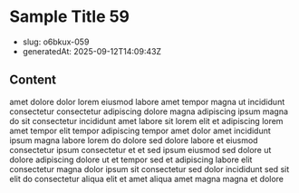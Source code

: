 # Sample Title 59

- slug: o6bkux-059
- generatedAt: 2025-09-12T14:09:43Z

## Content
amet dolore dolor lorem eiusmod labore amet tempor magna ut incididunt consectetur consectetur adipiscing dolore magna adipiscing ipsum magna do sit consectetur incididunt amet labore sit lorem elit et adipiscing lorem amet tempor elit tempor adipiscing tempor amet dolor amet incididunt ipsum magna labore lorem do dolore sed dolore labore et eiusmod consectetur ipsum consectetur et et sed ipsum eiusmod sed dolore ut dolore adipiscing dolore ut et tempor sed et adipiscing labore elit consectetur magna dolor ipsum sit consectetur sed dolor incididunt sed sit elit do consectetur aliqua elit et amet aliqua amet magna magna et dolore
